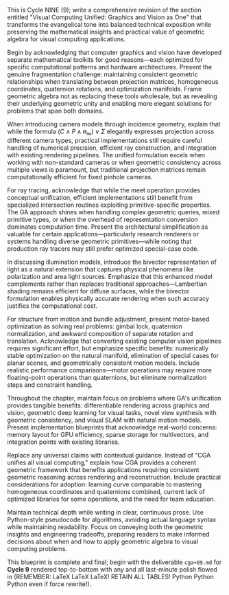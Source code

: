 This is Cycle NINE (9); write a comprehensive revision of the section entitled "Visual Computing Unified: Graphics and Vision as One" that transforms the evangelical tone into balanced technical exposition while preserving the mathematical insights and practical value of geometric algebra for visual computing applications.

Begin by acknowledging that computer graphics and vision have developed separate mathematical toolkits for good reasons—each optimized for specific computational patterns and hardware architectures. Present the genuine fragmentation challenge: maintaining consistent geometric relationships when translating between projection matrices, homogeneous coordinates, quaternion rotations, and optimization manifolds. Frame geometric algebra not as replacing these tools wholesale, but as revealing their underlying geometric unity and enabling more elegant solutions for problems that span both domains.

When introducing camera models through incidence geometry, explain that while the formula $(C \wedge P \wedge \mathbf{n}_\infty) \vee \Sigma$ elegantly expresses projection across different camera types, practical implementations still require careful handling of numerical precision, efficient ray construction, and integration with existing rendering pipelines. The unified formulation excels when working with non-standard cameras or when geometric consistency across multiple views is paramount, but traditional projection matrices remain computationally efficient for fixed pinhole cameras.

For ray tracing, acknowledge that while the meet operation provides conceptual unification, efficient implementations still benefit from specialized intersection routines exploiting primitive-specific properties. The GA approach shines when handling complex geometric queries, mixed primitive types, or when the overhead of representation conversion dominates computation time. Present the architectural simplification as valuable for certain applications—particularly research renderers or systems handling diverse geometric primitives—while noting that production ray tracers may still prefer optimized special-case code.

In discussing illumination models, introduce the bivector representation of light as a natural extension that captures physical phenomena like polarization and area light sources. Emphasize that this enhanced model complements rather than replaces traditional approaches—Lambertian shading remains efficient for diffuse surfaces, while the bivector formulation enables physically accurate rendering when such accuracy justifies the computational cost.

For structure from motion and bundle adjustment, present motor-based optimization as solving real problems: gimbal lock, quaternion normalization, and awkward composition of separate rotation and translation. Acknowledge that converting existing computer vision pipelines requires significant effort, but emphasize specific benefits: numerically stable optimization on the natural manifold, elimination of special cases for planar scenes, and geometrically consistent motion models. Include realistic performance comparisons—motor operations may require more floating-point operations than quaternions, but eliminate normalization steps and constraint handling.

Throughout the chapter, maintain focus on problems where GA's unification provides tangible benefits: differentiable rendering across graphics and vision, geometric deep learning for visual tasks, novel view synthesis with geometric consistency, and visual SLAM with natural motion models. Present implementation blueprints that acknowledge real-world concerns: memory layout for GPU efficiency, sparse storage for multivectors, and integration points with existing libraries.

Replace any universal claims with contextual guidance. Instead of "CGA unifies all visual computing," explain how CGA provides a coherent geometric framework that benefits applications requiring consistent geometric reasoning across rendering and reconstruction. Include practical considerations for adoption: learning curve comparable to mastering homogeneous coordinates and quaternions combined, current lack of optimized libraries for some operations, and the need for team education.

Maintain technical depth while writing in clear, continuous prose. Use Python-style pseudocode for algorithms, avoiding actual language syntax while maintaining readability. Focus on conveying both the geometric insights and engineering tradeoffs, preparing readers to make informed decisions about when and how to apply geometric algebra to visual computing problems.

This blueprint is complete and final; begin with the deliverable `cga+09.md` for **Cycle 9** rendered top-to-bottom with any and all last-minute polish flowed in (REMEMBER: LaTeX LaTeX LaTeX! RETAIN ALL TABLES! Python Python Python even if force rewrite!).
